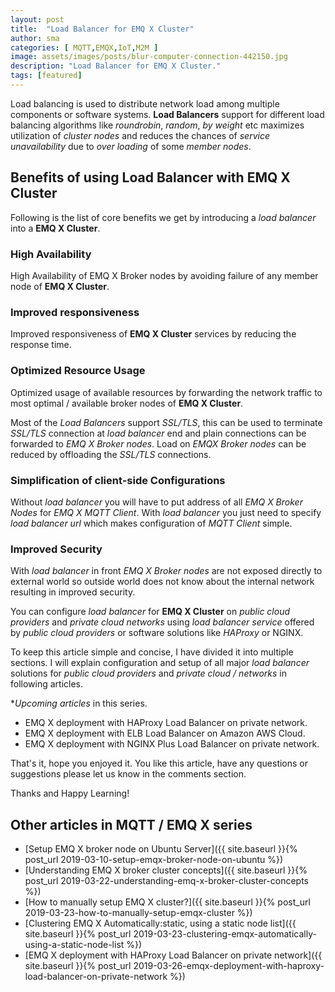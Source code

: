 ```yaml
---
layout: post
title:  "Load Balancer for EMQ X Cluster"
author: sma
categories: [ MQTT,EMQX,IoT,M2M ]
image: assets/images/posts/blur-computer-connection-442150.jpg
description: "Load Balancer for EMQ X Cluster."
tags: [featured]
---
```


Load balancing is used to distribute network load among multiple components or software systems. **Load Balancers** support for different load balancing algorithms like *roundrobin*, *random*, *by weight* etc maximizes utilization of *cluster nodes* and reduces the chances of *service unavailability* due to *over loading* of some *member nodes*.

## Benefits of using Load Balancer with EMQ X Cluster
Following is the list of core benefits we get by introducing a *load balancer* into a **EMQ X Cluster**.

### High Availability
High Availability of EMQ X Broker nodes by avoiding failure of any member node of **EMQ X Cluster**.

### Improved responsiveness
Improved responsiveness of **EMQ X Cluster** services by reducing the response time.

### Optimized Resource Usage
Optimized usage of available resources by forwarding the network traffic to  most optimal / available broker nodes of **EMQ X Cluster**. 

Most of the *Load Balancers* support *SSL/TLS*, this can be used to terminate *SSL/TLS* connection at *load balancer* end and plain connections can be forwarded to *EMQ X Broker nodes*. Load on *EMQX Broker nodes* can be reduced by offloading the *SSL/TLS* connections.   

### Simplification of client-side Configurations
Without *load balancer* you will have to put address of all *EMQ X Broker Nodes* for  *EMQ X MQTT Client*. With *load balancer* you just need to specify *load balancer url* which makes configuration of *MQTT Client* simple.

### Improved Security
With *load balancer* in front *EMQ X Broker nodes* are not exposed directly to external world so outside world does not know about the internal network resulting in improved security.

You can configure *load balancer* for **EMQ X Cluster** on *public cloud providers* and *private cloud networks* using *load balancer service* offered by *public cloud providers* or software solutions like *HAProxy* or NGINX.

To keep this article simple and concise, I have divided it into multiple sections. I will explain configuration and setup of all major *load balancer* solutions for *public cloud providers* and *private cloud / networks* in following articles.

**Upcoming articles* in this series.

- EMQ X deployment with HAProxy Load Balancer on private network.
- EMQ X deployment with ELB Load Balancer on Amazon AWS Cloud.
- EMQ X deployment with NGINX Plus Load Balancer on private network.

That's it, hope you enjoyed it. You like this article, have any questions or suggestions please let us know in the comments section.

Thanks and Happy Learning!

## Other articles in MQTT / EMQ X  series
- [Setup EMQ X broker node on Ubuntu Server]({{ site.baseurl }}{% post_url 2019-03-10-setup-emqx-broker-node-on-ubuntu %})
- [Understanding EMQ X broker cluster concepts]({{ site.baseurl }}{% post_url 2019-03-22-understanding-emq-x-broker-cluster-concepts %})
- [How to manually setup EMQ X cluster?]({{ site.baseurl }}{% post_url 2019-03-23-how-to-manually-setup-emqx-cluster %})
- [Clustering EMQ X Automatically:static, using a static node list]({{ site.baseurl }}{% post_url 2019-03-23-clustering-emqx-automatically-using-a-static-node-list %})
- [EMQ X deployment with HAProxy Load Balancer on private network]({{ site.baseurl }}{% post_url 2019-03-26-emqx-deployment-with-haproxy-load-balancer-on-private-network %})